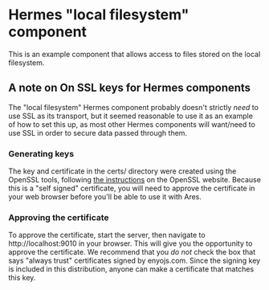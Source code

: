 # Hermes "local filesystem" component
This is an example component that allows access to files stored on the local filesystem.

## A note on On SSL keys for Hermes components
The "local filesystem" Hermes component probably doesn't strictly *need* to use SSL as its transport, but it seemed reasonable to use
it as an example of how to set this up, as most other Hermes components will want/need to use SSL in order to secure data passed through them.

### Generating keys
The key and certificate in the certs/ directory were created using the OpenSSL tools, following [the instructions](http://www.openssl.org/docs/HOWTO/certificates.txt) on the OpenSSL website. Because this is a "self signed" certificate, you will need to approve the certificate in your web browser before you'll be able to use it with Ares.

### Approving the certificate
To approve the certificate, start the server, then navigate to http://localhost:9010 in your browser. This will give you the opportunity to approve the certificate. We recommend that you *do not* check the box that says "always trust" certificates signed by enyojs.com. Since the signing key is included in this distribution, anyone can make a certificate that matches this key.
 
